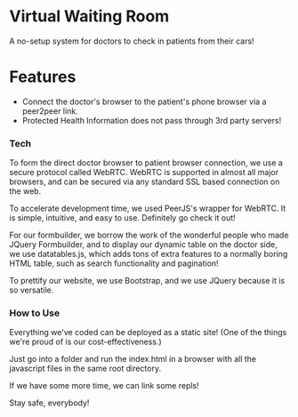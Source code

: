 # Virtual Waiting Room

A no-setup system for doctors to check in patients from their cars!

# Features

  - Connect the doctor's browser to the patient's phone browser via a peer2peer link.
  - Protected Health Information does not pass through 3rd party servers!

### Tech

To form the direct doctor browser to patient browser connection, we use a secure protocol called WebRTC. WebRTC is supported in almost all major browsers, and can be secured via any standard SSL based connection on the web.

To accelerate development time, we used PeerJS's wrapper for WebRTC. It is simple, intuitive, and easy to use. Definitely go check it out!

For our formbuilder, we borrow the work of the wonderful people who made JQuery Formbuilder, and to display our dynamic table on the doctor side, we use datatables.js, which adds tons of extra features to a normally boring HTML table, such as search functionality and pagination!

To prettify our website, we use Bootstrap, and we use JQuery because it is so versatile.

### How to Use

Everything we've coded can be deployed as a static site! (One of the things we're proud of is our cost-effectiveness.)

Just go into a folder and run the index.html in a browser with all the javascript files in the same root directory.

If we have some more time, we can link some repls!

Stay safe, everybody!
